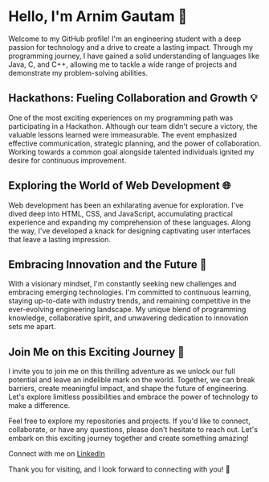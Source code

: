 # Hello, I'm Arnim Gautam 👋

Welcome to my GitHub profile! I'm an engineering student with a deep passion for technology and a drive to create a lasting impact. Through my programming journey, I have gained a solid understanding of languages like Java, C, and C++, allowing me to tackle a wide range of projects and demonstrate my problem-solving abilities.

## Hackathons: Fueling Collaboration and Growth 💡

One of the most exciting experiences on my programming path was participating in a Hackathon. Although our team didn't secure a victory, the valuable lessons learned were immeasurable. The event emphasized effective communication, strategic planning, and the power of collaboration. Working towards a common goal alongside talented individuals ignited my desire for continuous improvement.

## Exploring the World of Web Development 🌐

Web development has been an exhilarating avenue for exploration. I've dived deep into HTML, CSS, and JavaScript, accumulating practical experience and expanding my comprehension of these languages. Along the way, I've developed a knack for designing captivating user interfaces that leave a lasting impression.

## Embracing Innovation and the Future 🔮

With a visionary mindset, I'm constantly seeking new challenges and embracing emerging technologies. I'm committed to continuous learning, staying up-to-date with industry trends, and remaining competitive in the ever-evolving engineering landscape. My unique blend of programming knowledge, collaborative spirit, and unwavering dedication to innovation sets me apart.

## Join Me on this Exciting Journey 🚀

I invite you to join me on this thrilling adventure as we unlock our full potential and leave an indelible mark on the world. Together, we can break barriers, create meaningful impact, and shape the future of engineering. Let's explore limitless possibilities and embrace the power of technology to make a difference.

Feel free to explore my repositories and projects. If you'd like to connect, collaborate, or have any questions, please don't hesitate to reach out. Let's embark on this exciting journey together and create something amazing!

Connect with me on [LinkedIn](https://www.linkedin.com/in/arnim-gautam-417bb425a/)

Thank you for visiting, and I look forward to connecting with you! 🙌
